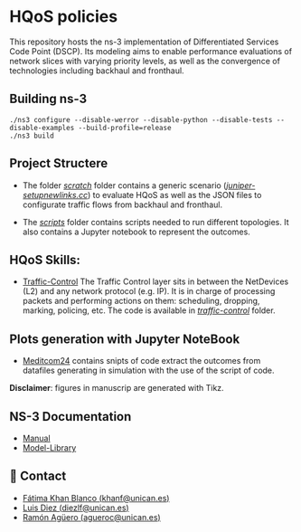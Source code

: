 # HQoS policies 
This repository hosts the ns-3 implementation of Differentiated Services Code Point (DSCP). Its modeling aims to enable performance evaluations of network slices with varying priority levels, as well as the convergence of technologies including backhaul and fronthaul.

## Building ns-3
```
./ns3 configure --disable-werror --disable-python --disable-tests --disable-examples --build-profile=release
./ns3 build
```
## Project Structere

- The folder [_scratch_](./ns-allinone-3.39/ns-3.39/scratch/) folder contains a generic scenario ([_juniper-setupnewlinks.cc_](./ns-allinone-3.39/ns-3.39/scratch/juniper-setupnewlinks.cc)) to evaluate HQoS as well as the JSON files to configurate traffic flows from backhaul and fronthaul.

- The [_scripts_](./ns-allinone-3.39/ns-3.39/scripts/) folder contains scripts needed to run different topologies. It also contains a Jupyter notebook to represent the outcomes.

## HQoS Skills:

- [Traffic-Control](https://www.nsnam.org/docs/models/html/traffic-control.html) The Traffic Control layer sits in between the NetDevices (L2) and any network protocol (e.g. IP). It is in charge of processing packets and performing actions on them: scheduling, dropping, marking, policing, etc. The code is available in [_traffic-control_](./ns-allinone-3.39/ns-3.39/src/traffic-control/) folder.


## Plots generation with Jupyter NoteBook

- [Meditcom24](./ns-allinone-3.39/ns-3.39/scripts/MEDITCOM24.ipynb) contains snipts of code extract the outcomes from datafiles generating in simulation with the   use of the script of code. 

__Disclaimer__: figures in manuscrip are generated with Tikz.

## NS-3 Documentation

-  [Manual](https://www.nsnam.org/docs/release/3.39/manual/html/index.html) 
-  [Model-Library](https://www.nsnam.org/docs/release/3.39/models/html/index.html)


## :envelope_with_arrow:  Contact 
* [Fátima Khan Blanco (khanf@unican.es)](mailto:khanf@unican.es)
* [Luis Diez (diezlf@unican.es)](mailto:diezlf@unican.es)
* [Ramón Agüero (agueroc@unican.es)](mailto:agueroc@unican.es)
